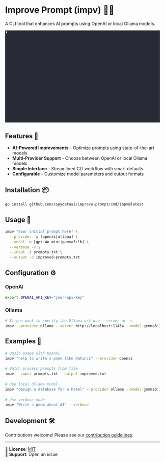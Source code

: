 # Improve Prompt (impv) 🔄✨

A CLI tool that enhances AI prompts using OpenAI or local Ollama models.

![CLI Demo](https://github.com/copydataai/improve-prompt/blob/95d8e1a1d0615c4a5aa6ca1bb15047a81d2240ed/impv.gif)

## Features 🚀

- **AI-Powered Improvements** - Optimize prompts using state-of-the-art models
- **Multi-Provider Support** - Choose between OpenAI or local Ollama models
- **Simple Interface** - Streamlined CLI workflow with smart defaults
- **Configurable** - Customize model parameters and output formats

## Installation 📦

```bash
go install github.com/copydataai/improve-prompt/cmd/impv@latest
```

## Usage 📖

```bash
impv "Your initial prompt here" \
  --provider -p [openai|ollama] \
  --model -m [gpt-4o-mini|gemma3:1b] \
  --verbose -v \
  --input -i prompts.txt \
  --output -o improved-prompts.txt
```

## Configuration ⚙️

### OpenAI

```bash
export OPENAI_API_KEY="your-api-key"
```

### Ollama

```bash
# If you want to specify the Ollama url use --server or -s
impv --provider ollama --server http://localhost:11434 --model gemma3:1b
```

## Examples 🌟

```bash
# Basic usage with OpenAI
impv "help to write a poem like DaVinci" --provider openai

# Batch process prompts from file
impv --input prompts.txt --output improved.txt

# Use local Ollama model
impv "design a database for a hotel" --provider ollama --model gemma3:1b

# Use verbose mode
impv "Write a poem about AI" --verbose
```

## Development 🛠️

Contributions welcome! Please see our [contribution guidelines](CONTRIBUTING.md).

---

📄 **License**: [MIT](LICENSE)  
💬 **Support**: Open an issue
